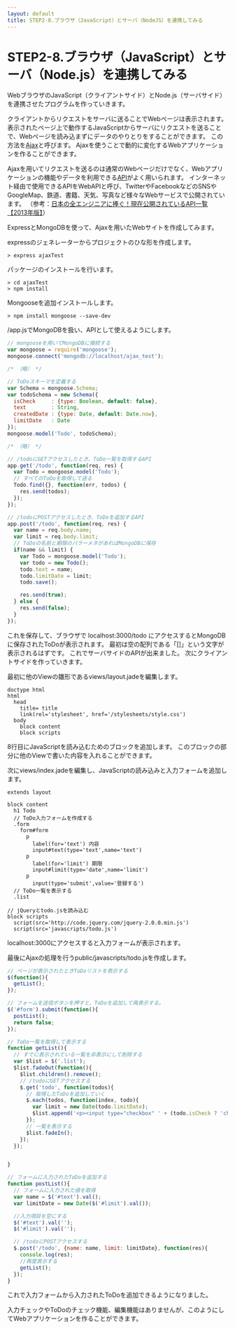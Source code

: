 ```yaml
---
layout: default
title: STEP2-8.ブラウザ（JavaScript）とサーバ（NodeJS）を連携してみる
---
```

# STEP2-8.ブラウザ（JavaScript）とサーバ（Node.js）を連携してみる

WebブラウザのJavaScript（クライアントサイド）とNode.js（サーバサイド）を連携させたプログラムを作っていきます。

クライアントからリクエストをサーバに送ることでWebページは表示されます。
表示されたページ上で動作するJavaScriptからサーバにリクエストを送ることで、Webページを読み込まずにデータのやりとりをすることができます。
この方法を[Ajax](http://ja.wikipedia.org/wiki/Ajax)と呼びます。
Ajaxを使うことで動的に変化するWebアプリケーションを作ることができます。

Ajaxを用いてリクエストを送るのは通常のWebページだけでなく、Webアプリケーションの機能やデータを利用できる[API](http://ja.wikipedia.org/wiki/%E3%82%A2%E3%83%97%E3%83%AA%E3%82%B1%E3%83%BC%E3%82%B7%E3%83%A7%E3%83%B3%E3%83%97%E3%83%AD%E3%82%B0%E3%83%A9%E3%83%9F%E3%83%B3%E3%82%B0%E3%82%A4%E3%83%B3%E3%82%BF%E3%83%95%E3%82%A7%E3%83%BC%E3%82%B9)がよく用いられます。
インターネット経由で使用できるAPIをWebAPIと呼び、TwitterやFacebookなどのSNSやGoogleMap、鉄道、書籍、天気、写真など様々なWebサービスで公開されています。
（参考：[日本の全エンジニアに捧ぐ！現在公開されているAPI一覧【2013年版】](http://www.find-job.net/startup/api-2013)）

ExpressとMongoDBを使って、Ajaxを用いたWebサイトを作成してみます。

expressのジェネレーターからプロジェクトのひな形を作成します。
```
> express ajaxTest
```

パッケージのインストールを行います。
```
> cd ajaxTest
> npm install
```

Mongooseを追加インストールします。
```
> npm install mongoose --save-dev
```

/app.jsでMongoDBを扱い、APIとして使えるようにします。

```js
// mongooseを用いてMongoDBに接続する
var mongoose = require('mongoose');
mongoose.connect('mongodb://localhost/ajax_test');

/* （略） */

// ToDoスキーマを定義する
var Schema = mongoose.Schema;
var todoSchema = new Schema({
  isCheck     : {type: Boolean, default: false},
  text        : String,
  createdDate : {type: Date, default: Date.now},
  limitDate   : Date
});
mongoose.model('Todo', todoSchema);

/* （略） */

// /todoにGETアクセスしたとき、ToDo一覧を取得するAPI
app.get('/todo', function(req, res) {
  var Todo = mongoose.model('Todo');
  // すべてのToDoを取得して送る
  Todo.find({}, function(err, todos) {
    res.send(todos);
  });
});

// /todoにPOSTアクセスしたとき、ToDoを追加するAPI
app.post('/todo', function(req, res) {
  var name = req.body.name;
  var limit = req.body.limit;
  // ToDoの名前と期限のパラーメタがあればMongoDBに保存
  if(name && limit) {
    var Todo = mongoose.model('Todo');
    var todo = new Todo();
    todo.text = name;
    todo.limitDate = limit;
    todo.save();

    res.send(true);
  } else {
    res.send(false);
  }
});
```
これを保存して、ブラウザで localhost:3000/todo にアクセスするとMongoDBに保存されたToDoが表示されます。
最初は空の配列である「[]」という文字が表示されるはずです。
これでサーバサイドのAPIが出来ました。
次にクライアントサイドを作っていきます。

最初に他のViewの雛形であるviews/layout.jadeを編集します。

```jade
doctype html
html
  head
    title= title
    link(rel='stylesheet', href='/stylesheets/style.css')
  body
    block content
    block scripts
```
8行目にJavaScriptを読み込むためのブロックを追加します。
このブロックの部分に他のViewで書いた内容を入れることができます。

次にviews/index.jadeを編集し、JavaScriptの読み込みと入力フォームを追加します。

```jade
extends layout

block content
  h1 Todo
  // ToDo入力フォームを作成する
  .form
    form#form
      p
        label(for='text') 内容
        input#text(type='text',name='text')
      p
        label(for='limit') 期限
        input#limit(type='date',name='limit')
      p
        input(type='submit',value='登録する')
  // ToDo一覧を表示する
  .list

// jQueryとtodo.jsを読み込む
block scripts
  script(src='http://code.jquery.com/jquery-2.0.0.min.js')
  script(src='javascripts/todo.js')

```

localhost:3000にアクセスすると入力フォームが表示されます。  

最後にAjaxの処理を行うpublic/javascripts/todo.jsを作成します。

```js
// ページが表示されたときToDoリストを表示する
$(function(){
  getList();
});

// フォームを送信ボタンを押すと、ToDoを追加して再表示する。
$('#form').submit(function(){
  postList();
  return false;
});

// ToDo一覧を取得して表示する
function getList(){
  // すでに表示されている一覧を非表示にして削除する
  var $list = $('.list');
  $list.fadeOut(function(){
    $list.children().remove();
    // /todoにGETアクセスする
    $.get('todo', function(todos){
      // 取得したToDoを追加していく
      $.each(todos, function(index, todo){
        var limit = new Date(todo.limitDate);
        $list.append('<p><input type="checkbox" ' + (todo.isCheck ? 'checked' : '') + '>' + todo.text + ' (~' + limit.toLocaleString() + ')</p>');
      });
      // 一覧を表示する
      $list.fadeIn();
    });
  });


}

// フォームに入力されたToDoを追加する
function postList(){
  // フォームに入力された値を取得
  var name = $('#text').val();
  var limitDate = new Date($('#limit').val());

  //入力項目を空にする
  $('#text').val('');
  $('#limit').val('');

  // /todoにPOSTアクセスする
  $.post('/todo', {name: name, limit: limitDate}, function(res){
    console.log(res);
    //再度表示する
    getList();
  });
}
```

これで入力フォームから入力されたToDoを追加できるようになりました。

入力チェックやToDoのチェック機能、編集機能はありませんが、このようにしてWebアプリケーションを作ることができます。
